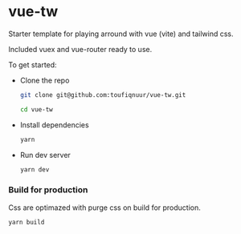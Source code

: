 # vue-tw

Starter template for playing arround with vue (vite) and tailwind css.

Included vuex and vue-router ready to use.

To get started:
- Clone the repo
  ```bash
  git clone git@github.com:toufiqnuur/vue-tw.git
  
  cd vue-tw
  ```
- Install dependencies
  ```bash
  yarn
  ```
- Run dev server
  ```bash
  yarn dev
  ```

### Build for production
Css are optimazed with purge css on build for production.

```bash
yarn build
```